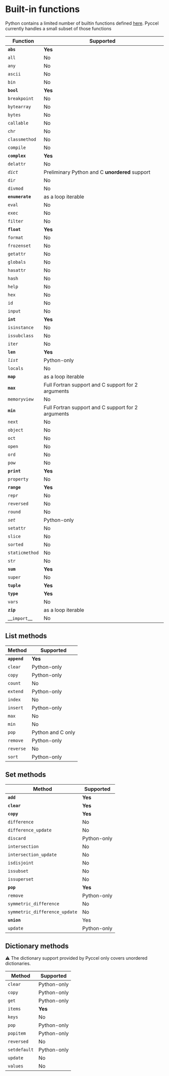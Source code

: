 # Built-in functions

Python contains a limited number of builtin functions defined [here](https://docs.python.org/3/library/functions.html). Pyccel currently handles a small subset of those functions

| Function | Supported |
|----------|-----------|
| **`abs`** | **Yes** |
| `all` | No |
| `any` | No |
| `ascii` | No |
| `bin` | No |
| **`bool`** | **Yes** |
| `breakpoint` | No |
| `bytearray` | No |
| `bytes` | No |
| `callable` | No |
| `chr` | No |
| `classmethod` | No |
| `compile` | No |
| **`complex`** | **Yes** |
| `delattr` | No |
| *`dict`* | Preliminary Python and C **unordered** support |
| `dir` | No |
| `divmod` | No |
| **`enumerate`** | as a loop iterable |
| `eval` | No |
| `exec` | No |
| `filter` | No |
| **`float`** | **Yes** |
| `format` | No |
| `frozenset` | No |
| `getattr` | No |
| `globals` | No |
| `hasattr` | No |
| `hash` | No |
| `help` | No |
| `hex` | No |
| `id` | No |
| `input` | No |
| **`int`** | **Yes** |
| `isinstance` | No |
| `issubclass` | No |
| `iter` | No |
| **`len`** | **Yes** |
| *`list`* | Python-only |
| `locals` | No |
| **`map`** | as a loop iterable |
| **`max`** | Full Fortran support and C support for 2 arguments |
| `memoryview` | No |
| **`min`** | Full Fortran support and C support for 2 arguments |
| `next` | No |
| `object` | No |
| `oct` | No |
| `open` | No |
| `ord` | No |
| `pow` | No |
| **`print`** | **Yes** |
| `property` | No |
| **`range`** | **Yes** |
| `repr` | No |
| `reversed` | No |
| `round` | No |
| *`set`* | Python-only |
| `setattr` | No  |
| `slice` | No |
| `sorted` | No |
| `staticmethod` | No |
| `str` | No |
| **`sum`** | **Yes** |
| `super` | No |
| **`tuple`** | **Yes** |
| **`type`** | **Yes** |
| `vars` | No |
| **`zip`** | as a loop iterable |
| \_\_`import`\_\_ | No

## List methods

| Method | Supported |
|----------|-----------|
| **`append`** | **Yes** |
| `clear` | Python-only |
| `copy` | Python-only |
| `count` | No |
| `extend` | Python-only |
| `index` | No |
| `insert` | Python-only |
| `max` | No |
| `min` | No |
| `pop` | Python and C only |
| `remove` | Python-only |
| `reverse` | No |
| `sort` | Python-only |

## Set methods

| Method | Supported |
|----------|-----------|
| **`add`** | **Yes** |
| **`clear`** | **Yes** |
| **`copy`** | **Yes** |
| `difference` | No |
| `difference_update` | No |
| `discard` | Python-only |
| `intersection` | No |
| `intersection_update` | No |
| `isdisjoint` | No |
| `issubset` | No |
| `issuperset` | No |
| **`pop`** | **Yes** |
| `remove` | Python-only |
| `symmetric_difference` | No |
| `symmetric_difference_update` | No |
| **`union`** | Yes |
| `update` | Python-only |

## Dictionary methods

:warning: The dictionary support provided by Pyccel only covers unordered dictionaries.

| Method | Supported |
|----------|-----------|
| `clear` | Python-only |
| `copy` | Python-only |
| `get` | Python-only |
| `items` | **Yes** |
| `keys` | No |
| `pop` | Python-only |
| `popitem` | Python-only |
| `reversed` | No |
| `setdefault` | Python-only |
| `update` | No |
| `values` | No |

